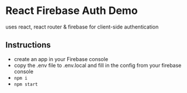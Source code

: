 # React Firebase Auth Demo

uses react, react router & firebase for client-side authentication

## Instructions

- create an app in your Firebase console
- copy the .env file to .env.local and fill in the config from your firebase console
- `npm i`
- `npm start`


